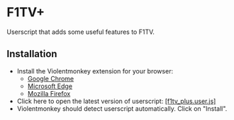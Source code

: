 # F1TV+
Userscript that adds some useful features to F1TV.

## Installation
* Install the Violentmonkey extension for your browser:
  * [Google Chrome](https://chromewebstore.google.com/detail/violentmonkey/jinjaccalgkegednnccohejagnlnfdag)
  * [Microsoft Edge](https://microsoftedge.microsoft.com/addons/detail/violentmonkey/eeagobfjdenkkddmbclomhiblgggliao)
  * [Mozilla Firefox](https://addons.mozilla.org/firefox/addon/violentmonkey/)
* Click here to open the latest version of userscript: [[f1tv_plus.user.js]](https://github.com/najdek/f1tv_plus/raw/master/f1tv_plus.user.js)
* Violentmonkey should detect userscript automatically. Click on "Install".

